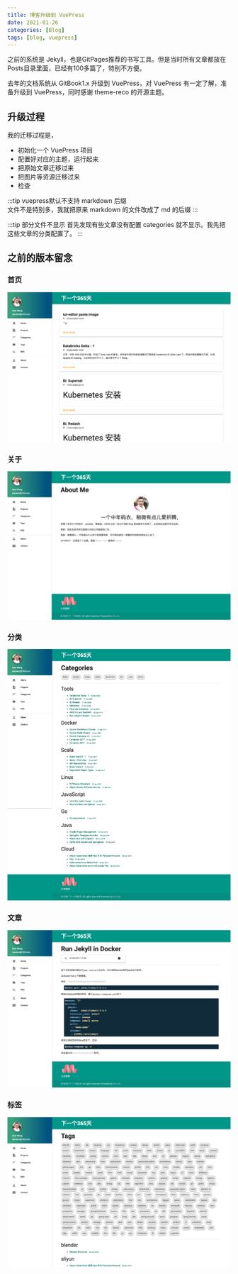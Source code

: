 ```yaml
---
title: 博客升级到 VuePress
date: 2021-01-26
categories: [Blog]
tags: [blog, vuepress]
---
```


之前的系统是 Jekyll，也是GitPages推荐的书写工具。但是当时所有文章都放在Posts目录里面，已经有100多篇了，特别不方便。

去年的文档系统从 GitBook1.x 升级到 VuePress，对 VuePress 有一定了解，准备升级到 VuePress，同时感谢 theme-reco 的开源主题。

## 升级过程

我的迁移过程是，

- 初始化一个 VuePress 项目
- 配置好对应的主题，运行起来
- 把原始文章迁移过来
- 把图片等资源迁移过来
- 检查

:::tip vuepress默认不支持 markdown 后缀                                                
文件不是特别多，我就把原来 markdown 的文件改成了 md 的后缀
:::

:::tip 部分文件不显示
首先发现有些文章没有配置 categories 就不显示。我先把这些文章的分类配置了。
:::

## 之前的版本留念

### 首页
![](./resources/2021-01-26-blogs-upgrade-to-vuepress/Next365Days.png)
### 关于
![](./resources/2021-01-26-blogs-upgrade-to-vuepress/AboutMe.png)
### 分类
![](./resources/2021-01-26-blogs-upgrade-to-vuepress/Categories.png)
### 文章
![](./resources/2021-01-26-blogs-upgrade-to-vuepress/RunJekyllinDocker.png)
### 标签
![](./resources/2021-01-26-blogs-upgrade-to-vuepress/Tags.png)
